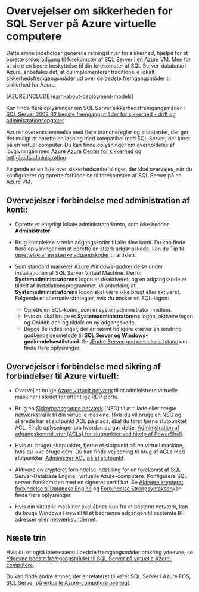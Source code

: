 <properties
    pageTitle="Overvejelser om sikkerheden for SQL Server på Azure | Microsoft Azure"
    description="Dette emne refererer til ressourcer, der er oprettet med den klassiske implementeringsmodel og indeholder en generel vejledning til sikring af SQL Server, der kører på en Azure Virtual Machine."
    services="virtual-machines-windows"
    documentationCenter="na"
    authors="rothja"
    manager="jhubbard"
   editor=""    
   tags="azure-service-management"/>
<tags
    ms.service="virtual-machines-windows"
    ms.devlang="na"
    ms.topic="article"
    ms.tgt_pltfrm="vm-windows-sql-server"
    ms.workload="infrastructure-services"
    ms.date="06/24/2016"
    ms.author="jroth" />

# <a name="security-considerations-for-sql-server-in-azure-virtual-machines"></a>Overvejelser om sikkerheden for SQL Server på Azure virtuelle computere
 
Dette emne indeholder generelle retningslinjer for sikkerhed, hjælpe for at oprette sikker adgang til forekomster af SQL Server i en Azure VM. Men for at sikre en bedre beskyttelse til din forekomster af SQL Server-database i Azure, anbefales det, at du implementerer traditionelle lokalt sikkerhedsfremgangsmåder ud over de bedste fremgangsmåder til sikkerhed for Azure.

[AZURE.INCLUDE [learn-about-deployment-models](../../includes/learn-about-deployment-models-classic-include.md)]


Kan finde flere oplysninger om SQL Server sikkerhedsfremgangsmåder i [SQL Server 2008 R2 bedste fremgangsmåder for sikkerhed - drift og administrationsopgaver](http://download.microsoft.com/download/1/2/A/12ABE102-4427-4335-B989-5DA579A4D29D/SQL_Server_2008_R2_Security_Best_Practice_Whitepaper.docx)

Azure i overensstemmelse med flere brancheregler og standarder, der gør det muligt at oprette en løsning med kompatibel med SQL Server, der kører på en virtuel computer. Du kan finde oplysninger om overholdelse af lovgivningen med Azure [Azure Center for sikkerhed og rettighedsadministration](https://azure.microsoft.com/support/trust-center/).

Følgende er en liste over sikkerhedsanbefalinger, der skal overvejes, når du konfigurerer og oprette forbindelse til forekomsten af SQL Server på en Azure VM.

## <a name="considerations-for-managing-accounts"></a>Overvejelser i forbindelse med administration af konti:

- Oprette et entydigt lokale administratorkonto, som ikke hedder **Administrator**.

- Brug komplekse stærke adgangskoder til alle dine konti. Du kan finde flere oplysninger om at oprette en stærk adgangskode, kan du [Tip til oprettelse af en stærke adgangskoder](http://windows.microsoft.com/en-us/windows-vista/Tips-for-creating-a-strong-password) til artiklen.

- Som standard markerer Azure Windows-godkendelse under installationen af SQL Server Virtual Machine. Derfor **Systemadministratorens** logon er deaktiveret, og en adgangskode er tildelt af installationsprogrammet. Vi anbefaler, at **Systemadministratorens** logon skal være ikke brugt eller aktiveret. Følgende er alternativ strategier, hvis du ønsker en SQL-logon:
    - Oprette en SQL-konto, som er systemadministrator medlem.
    - Hvis du skal bruge et **Systemadministratorens** logon, aktivere logon og Omdøb den og tildele en ny adgangskode.
    - Begge de indstillinger, der er nævnt tidligere kræver en ændring godkendelsesmetode til **SQL Server og Windows-godkendelsestilstand**. Se [Ændre Server-godkendelsestilstand](https://msdn.microsoft.com/library/ms188670.aspx)kan finde flere oplysninger.

## <a name="considerations-for-securing-connections-to-azure-virtual-machine"></a>Overvejelser i forbindelse med sikring af forbindelser til Azure virtuelt:

- Overvej at bruge [Azure virtuelt netværk](../virtual-network/virtual-networks-overview.md) til at administrere virtuelle maskiner i stedet for offentlige RDP-porte.

- Brug en [Sikkerhedsgruppe netværk](../virtual-network/virtual-networks-nsg.md) (NSG) til at tillade eller nægte netværkstrafik til din virtuelle maskine. Hvis du vil bruge en NSG og allerede har et slutpunkt ACL på plads, skal du først fjerne slutpunktet ACL. Finde oplysninger om hvordan du gør dette, [Administration af adgangskontrollister (ACLs) for slutpunkter ved hjælp af PowerShell](../virtual-network/virtual-networks-acl-powershell.md).

- Hvis du bruger slutpunkter, fjerne et slutpunkt på en virtuel maskine, hvis du ikke bruge dem. Du kan finde vejledning til brug af ACLs med slutpunkter, [Administrer ACL på et slutpunkt](../virtual-network/virtual-machines-windows-classic-setup-endpoints.md#manage-the-acl-on-an-endpoint).

- Aktivere en krypteret forbindelse indstilling for en forekomst af SQL Server-Database Engine i virtuelle Azure-computere. Konfigurere SQL server-forekomsten med en signeret certifikat. Se [Aktivere krypteret forbindelse til Database Engine](https://msdn.microsoft.com/library/ms191192.aspx) og [Forbindelse Strengsyntaksen](https://msdn.microsoft.com/library/ms254500.aspx)kan finde flere oplysninger.

- Hvis din virtuelle maskiner skal åbnes kun fra et bestemt netværk, kan du bruge Windows Firewall til at begrænse adgangen til bestemte IP-adresser eller netværksundernet.

## <a name="next-steps"></a>Næste trin

Hvis du er også interesseret i bedste fremgangsmåder omkring ydeevne, se [Ydeevne bedste fremgangsmåder til SQL Server på virtuelle Azure-computere](virtual-machines-windows-sql-performance.md).

Du kan finde andre emner, der er relateret til kører SQL Server i Azure FOS, [SQL Server på virtuelle Azure-computere oversigt](virtual-machines-windows-sql-server-iaas-overview.md).
